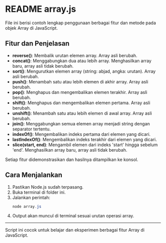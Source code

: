 # README array.js

File ini berisi contoh lengkap penggunaan berbagai fitur dan metode pada objek Array di JavaScript.

## Fitur dan Penjelasan
- **reverse()**: Membalik urutan elemen array. Array asli berubah.
- **concat()**: Menggabungkan dua atau lebih array. Menghasilkan array baru, array asli tidak berubah.
- **sort()**: Mengurutkan elemen array (string: abjad, angka: urutan). Array asli berubah.
- **push()**: Menambah satu atau lebih elemen di akhir array. Array asli berubah.
- **pop()**: Menghapus dan mengembalikan elemen terakhir. Array asli berubah.
- **shift()**: Menghapus dan mengembalikan elemen pertama. Array asli berubah.
- **unshift()**: Menambah satu atau lebih elemen di awal array. Array asli berubah.
- **join()**: Menggabungkan semua elemen array menjadi string dengan separator tertentu.
- **indexOf()**: Mengembalikan indeks pertama dari elemen yang dicari.
- **lastIndexOf()**: Mengembalikan indeks terakhir dari elemen yang dicari.
- **slice(start, end)**: Mengambil elemen dari indeks 'start' hingga sebelum 'end'. Menghasilkan array baru, array asli tidak berubah.

Setiap fitur didemonstrasikan dan hasilnya ditampilkan ke konsol.

## Cara Menjalankan
1. Pastikan Node.js sudah terpasang.
2. Buka terminal di folder ini.
3. Jalankan perintah:
   ```powershell
   node array.js
   ```
4. Output akan muncul di terminal sesuai urutan operasi array.

---
Script ini cocok untuk belajar dan eksperimen berbagai fitur Array di JavaScript.